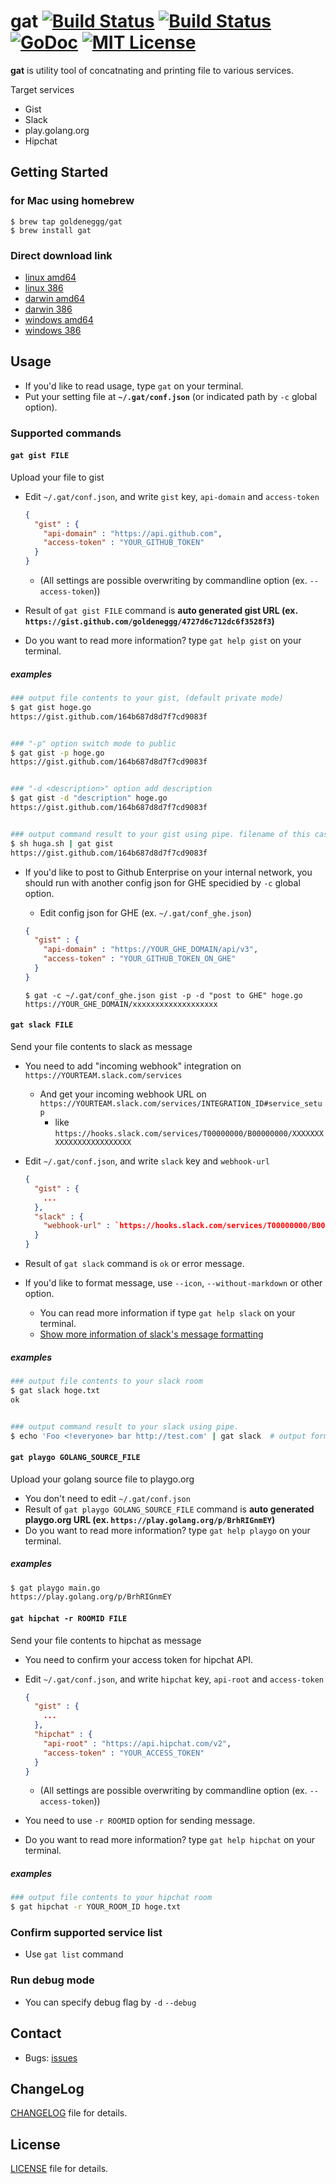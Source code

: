 gat [![Build Status](https://travis-ci.org/goldeneggg/gat.svg?branch=master)](https://travis-ci.org/goldeneggg/gat) [![Build Status](http://drone.io/github.com/goldeneggg/gat/status.png)](https://drone.io/github.com/goldeneggg/gat/latest) [![GoDoc](https://godoc.org/github.com/goldeneggg/gat?status.png)](https://godoc.org/github.com/goldeneggg/gat) [![MIT License](http://img.shields.io/badge/license-MIT-lightgrey.svg)](https://github.com/goldeneggg/gat/blob/master/LICENSE)
==========
__gat__ is utility tool of concatnating and printing file to various services.

Target services
* Gist
* Slack
* play.golang.org
* Hipchat


## Getting Started

### for Mac using homebrew

```
$ brew tap goldeneggg/gat
$ brew install gat
```

### Direct download link
* [linux amd64](https://drone.io/github.com/goldeneggg/gat/files/artifacts/bin/linux_amd64/gat)
* [linux 386](https://drone.io/github.com/goldeneggg/gat/files/artifacts/bin/linux_386/gat)
* [darwin amd64](https://drone.io/github.com/goldeneggg/gat/files/artifacts/bin/darwin_amd64/gat)
* [darwin 386](https://drone.io/github.com/goldeneggg/gat/files/artifacts/bin/darwin_386/gat)
* [windows amd64](https://drone.io/github.com/goldeneggg/gat/files/artifacts/bin/windows_amd64/gat.exe)
* [windows 386](https://drone.io/github.com/goldeneggg/gat/files/artifacts/bin/windows_386/gat.exe)


## Usage

* If you'd like to read usage, type `gat` on your terminal.
* Put your setting file at __`~/.gat/conf.json`__ (or indicated path by `-c` global option).


### Supported commands

#### `gat gist FILE`
Upload your file to gist

* Edit `~/.gat/conf.json`, and write `gist` key, `api-domain` and `access-token`

    ```json
    {
      "gist" : {
        "api-domain" : "https://api.github.com",
        "access-token" : "YOUR_GITHUB_TOKEN"
      }
    }
    ```

    * (All settings are possible overwriting by commandline option (ex. `--access-token`))

* Result of `gat gist FILE` command is __auto generated gist URL (ex. `https://gist.github.com/goldeneggg/4727d6c712dc6f3528f3`)__
* Do you want to read more information? type `gat help gist` on your terminal.


##### examples

```bash
### output file contents to your gist, (default private mode)
$ gat gist hoge.go
https://gist.github.com/164b687d8d7f7cd9083f


### "-p" option switch mode to public
$ gat gist -p hoge.go
https://gist.github.com/164b687d8d7f7cd9083f


### "-d <description>" option add description
$ gat gist -d "description" hoge.go
https://gist.github.com/164b687d8d7f7cd9083f


### output command result to your gist using pipe. filename of this case is "stdin"
$ sh huga.sh | gat gist
https://gist.github.com/164b687d8d7f7cd9083f
```

*  If you'd like to post to Github Enterprise on your internal network, you should run with another config json for GHE specidied by `-c` global option.
    * Edit config json for GHE (ex. `~/.gat/conf_ghe.json`)

    ```json
    {
      "gist" : {
        "api-domain" : "https://YOUR_GHE_DOMAIN/api/v3",
        "access-token" : "YOUR_GITHUB_TOKEN_ON_GHE"
      }
    }
    ```

    ```
    $ gat -c ~/.gat/conf_ghe.json gist -p -d "post to GHE" hoge.go
    https://YOUR_GHE_DOMAIN/xxxxxxxxxxxxxxxxxxx
    ```


#### `gat slack FILE`
Send your file contents to slack as message

* You need to add "incoming webhook" integration on `https://YOURTEAM.slack.com/services`
    * And get your incoming webhook URL on `https://YOURTEAM.slack.com/services/INTEGRATION_ID#service_setup`
        * like `https://hooks.slack.com/services/T00000000/B00000000/XXXXXXXXXXXXXXXXXXXXXXXX`
* Edit `~/.gat/conf.json`, and write `slack` key and `webhook-url`

    ```json
    {
      "gist" : {
        ...
      },
      "slack" : {
        "webhook-url" : `https://hooks.slack.com/services/T00000000/B00000000/XXXXXXXXXXXXXXXXXXXXXXXX`
      }
    }
    ```

* Result of `gat slack` command is `ok` or error message.
* If you'd like to format message, use `--icon`, `--without-markdown` or other option.
    * You can read more information if type `gat help slack` on your terminal.
    * [Show more information of slack's message formatting](https://api.slack.com/docs/formatting)

##### examples

```bash
### output file contents to your slack room
$ gat slack hoge.txt
ok


### output command result to your slack using pipe.
$ echo 'Foo <!everyone> bar http://test.com' | gat slack  # output format is "Foo <!everyone> bar <http://test.com>"
```


#### `gat playgo GOLANG_SOURCE_FILE`
Upload your golang source file to playgo.org

* You don't need to edit `~/.gat/conf.json`
* Result of `gat playgo GOLANG_SOURCE_FILE` command is __auto generated playgo.org URL (ex. `https://play.golang.org/p/BrhRIGnmEY`)__
* Do you want to read more information? type `gat help playgo` on your terminal.

##### examples

```bash
$ gat playgo main.go
https://play.golang.org/p/BrhRIGnmEY
```


#### `gat hipchat -r ROOMID FILE`
Send your file contents to hipchat as message

* You need to confirm your access token for hipchat API.
* Edit `~/.gat/conf.json`, and write `hipchat` key, `api-root` and `access-token`

    ```json
    {
      "gist" : {
        ...
      },
      "hipchat" : {
        "api-root" : "https://api.hipchat.com/v2",
        "access-token" : "YOUR_ACCESS_TOKEN"
      }
    }
    ```

    * (All settings are possible overwriting by commandline option (ex. `--access-token`))

* You need to use `-r ROOMID` option for sending message.
* Do you want to read more information? type `gat help hipchat` on your terminal.

##### examples

```bash
### output file contents to your hipchat room
$ gat hipchat -r YOUR_ROOM_ID hoge.txt
```


### Confirm supported service list

* Use `gat list` command


### Run debug mode

* You can specify debug flag by `-d` `--debug`


## Contact

* Bugs: [issues](https://github.com/goldeneggg/gat/issues)


## ChangeLog
[CHANGELOG](CHANGELOG) file for details.


## License

[LICENSE](LICENSE) file for details.
